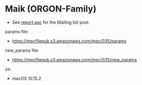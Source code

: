 # Maik (ORGON-Family)
* See [report.asc](./report.asc) for the Mailing list post.

params file:
* https://mpcfilepub.s3.amazonaws.com/mpc/035/params

new_params file:
* https://mpcfilepub.s3.amazonaws.com/mpc/035/new_params

os:
* macOS 10.15.2
